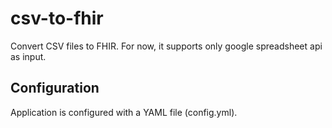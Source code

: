 # csv-to-fhir
Convert CSV files to FHIR. For now, it supports only google spreadsheet api as input. 

## Configuration

Application is configured with a YAML file (config.yml).

